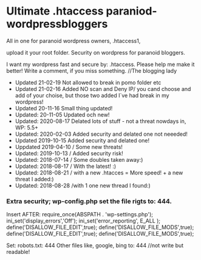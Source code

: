 Ultimate .htaccess paraniod-wordpressbloggers
======================================

All in one for paranoid wordpress owners,  .htaccess1,

upload it your root folder. Security on wordpress for paranoid bloggers. 

I want my wordpress fast and secure by: .htaccess. 
Please help me make it better! Write a comment, if you miss something.   //The blogging lady

* Updated 21-02-19  Not allowed to break in pomo folder etc
* Updated 21-02-16 Added NO scan and Deny IP/ you cand choose and add of your choise, but those two added I´ve had break in my wordpress!
* Updated 20-11-16 Small thing updated!
* Updated: 20-11-05  Updated och new!
* Updated: 2020-08-17  Delated lots of stuff - not a threat nowdays in, WP: 5.5+
* Updated: 2020-02-03 Added security and delated one not neeeded!
* Updated 2019-10-15 Added security and delated one!
* Uppdated 2019-04-10  / Some new threats!
* Updated: 2019-10-13  / Added security risk!
* Updated: 2018-07-14  / Some doubles taken away:)
* Updated: 2018-08-17  / With the latest! :)
* Updated: 2018-08-21  / with a new .htacces = More speed! + a new threat I added:)
* Updated: 2018-08-28  /with 1 one new thread I found:)

### Extra security; wp-config.php  set the file rigts to: 444.
Insert AFTER: require_once(ABSPATH . 'wp-settings.php');
ini_set('display_errors','Off');
ini_set('error_reporting', E_ALL );
define('DISALLOW_FILE_EDIT',true);
define('DISALLOW_FILE_MODS',true);
define('DISALLOW_FILE_EDIT',true);
define('DISALLOW_FILE_MODS',true);






Set: robots.txt: 444
Other files like, google, bing to: 444  //not write but readable!
